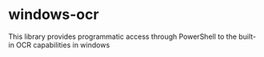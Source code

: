 # windows-ocr
This library provides programmatic access through PowerShell to the built-in OCR capabilities in windows
